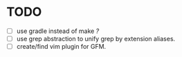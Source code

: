TODO
====


- [ ] use gradle instead of make _?_
- [ ] use grep abstraction to unify grep by extension aliases.
- [ ] create/find vim plugin for GFM.
